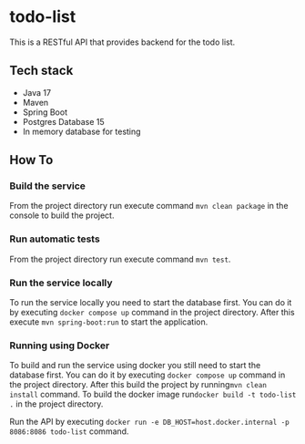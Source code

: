 # todo-list
This is a RESTful API that provides backend for the todo list. 

## Tech stack
- Java 17
- Maven
- Spring Boot
- Postgres Database 15
- In memory database for testing

## How To
### Build the service
From the project directory run execute command `mvn clean package` in the console to build the project.

### Run automatic tests
From the project directory run execute command `mvn test`.

### Run the service locally
To run the service locally you need to start the database first. You can do it by executing `docker compose up` command in the project directory. 
After this execute `mvn spring-boot:run` to start the application.

### Running using Docker
To build and run the service using docker you still need to start the database first. You can do it by executing `docker compose up` command in the project directory.
After this build the project by running`mvn clean install` command.
To build the docker image run`docker build -t todo-list .` in the project directory.

Run the API by executing `docker run -e DB_HOST=host.docker.internal -p 8086:8086 todo-list` command.